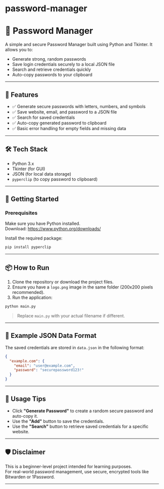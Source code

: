 # password-manager
# 🔐 Password Manager

A simple and secure Password Manager built using Python and Tkinter. It allows you to:

- Generate strong, random passwords
- Save login credentials securely to a local JSON file
- Search and retrieve credentials quickly
- Auto-copy passwords to your clipboard

---

## 📂 Features

- ✅ Generate secure passwords with letters, numbers, and symbols  
- ✅ Save website, email, and password to a JSON file  
- ✅ Search for saved credentials  
- ✅ Auto-copy generated password to clipboard  
- ✅ Basic error handling for empty fields and missing data  

---

## 🛠️ Tech Stack

- Python 3.x  
- Tkinter (for GUI)  
- JSON (for local data storage)  
- `pyperclip` (to copy password to clipboard)  

---

## 🚀 Getting Started

### Prerequisites

Make sure you have Python installed.  
Download: https://www.python.org/downloads/

Install the required package:

```bash
pip install pyperclip
```

---

## 📦 How to Run

1. Clone the repository or download the project files.
2. Ensure you have a `logo.png` image in the same folder (200x200 pixels recommended).
3. Run the application:

```bash
python main.py
```

> Replace `main.py` with your actual filename if different.

---

## 🧪 Example JSON Data Format

The saved credentials are stored in `data.json` in the following format:

```json
{
  "example.com": {
    "email": "user@example.com",
    "password": "securepassword123!"
  }
}
```

---

## 📌 Usage Tips

- Click **"Generate Password"** to create a random secure password and auto-copy it.
- Use the **"Add"** button to save the credentials.
- Use the **"Search"** button to retrieve saved credentials for a specific website.

---

## 🛡️ Disclaimer

This is a beginner-level project intended for learning purposes.  
For real-world password management, use secure, encrypted tools like Bitwarden or 1Password.

---

